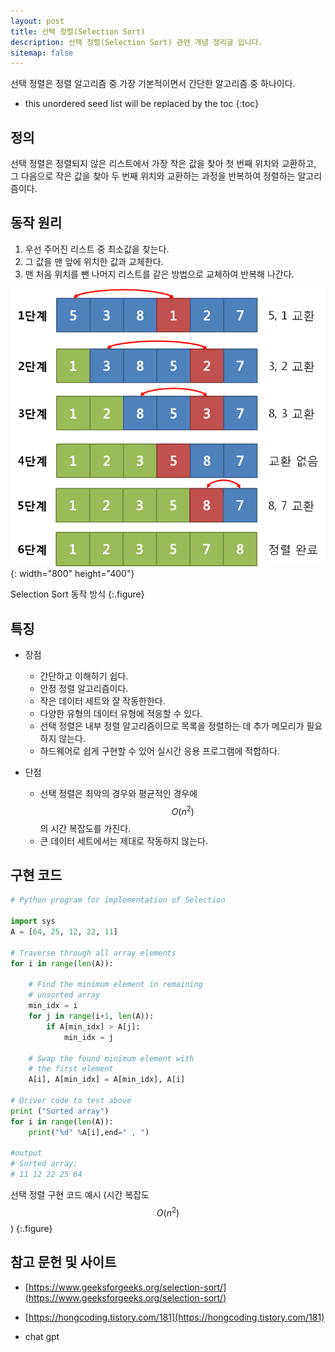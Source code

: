 ```yaml
---
layout: post
title: 선택 정렬(Selection Sort)
description: 선택 정렬(Selection Sort) 관련 개념 정리글 입니다.
sitemap: false
---
```


선택 정렬은 정렬 알고리즘 중 가장 기본적이면서 간단한 알고리즘 중 하나이다. 

* this unordered seed list will be replaced by the toc
{:toc}

##  정의 
선택 정렬은 정렬되지 않은 리스트에서 가장 작은 값을 찾아 첫 번째 위치와 교환하고, 그 다음으로 작은 값을 찾아 두 번째 위치와 교환하는 과정을 반복하여 정렬하는 알고리즘이다. 

##  동작 원리

1. 우선 주어진 리스트 중 최소값을 찾는다.
2. 그 값을 맨 앞에 위치한 값과 교체한다.
3. 맨 처음 위치를 뺀 나머지 리스트를 같은 방법으로 교체하여 반복해 나간다.

![Selection Sort](/assets/img/blog/selectionsort.png){: width="800" height="400"}

Selection Sort 동작 방식
{:.figure}

##  특징

- 장점

    - 간단하고 이해하기 쉽다.
    - 안정 정렬 알고리즘이다.
    - 작은 데이터 세트와 잘 작동한한다.
    - 다양한 유형의 데이터 유형에 적응할 수 있다.
    - 선택 정렬은 내부 정렬 알고리즘이므로 목록을 정렬하는 데 추가 메모리가 필요하지 않는다.
    - 하드웨어로 쉽게 구현할 수 있어 실시간 응용 프로그램에 적합하다.

- 단점

    - 선택 정렬은 최악의 경우와 평균적인 경우에 $$O(n^{2})$$의 시간 복잡도를 가진다.
    - 큰 데이터 세트에서는 제대로 작동하지 않는다.

##  구현 코드

~~~python
# Python program for implementation of Selection

import sys
A = [64, 25, 12, 22, 11]

# Traverse through all array elements
for i in range(len(A)):
	
	# Find the minimum element in remaining
	# unsorted array
	min_idx = i
	for j in range(i+1, len(A)):
		if A[min_idx] > A[j]:
			min_idx = j
			
	# Swap the found minimum element with
	# the first element	
	A[i], A[min_idx] = A[min_idx], A[i]

# Driver code to test above
print ("Sorted array")
for i in range(len(A)):
	print("%d" %A[i],end=" , ")

#output
# Sorted array: 
# 11 12 22 25 64 
~~~

선택 정렬 구현 코드 예시 (시간 복잡도 $$O(n^{2})$$)
{:.figure}


## **참고 문헌 및 사이트** 

- [https://www.geeksforgeeks.org/selection-sort/](https://www.geeksforgeeks.org/selection-sort/)

- [https://hongcoding.tistory.com/181](https://hongcoding.tistory.com/181)

- chat gpt